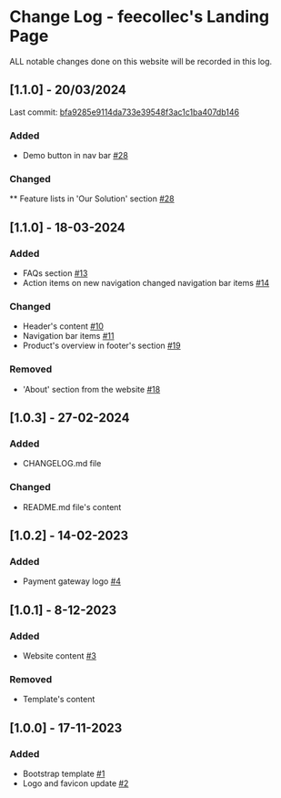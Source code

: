 # Change Log - feecollec's Landing Page
ALL notable changes done on this website will be recorded in this log.

## [1.1.0] - 20/03/2024
Last commit: [bfa9285e9114da733e39548f3ac1c1ba407db146](https://github.com/phisoft/feecollec-web/commit/bfa9285e9114da733e39548f3ac1c1ba407db146)

### Added
* Demo button in nav bar [#28](https://github.com/phisoft/feecollec-web/issues/28)

### Changed
** Feature lists in 'Our Solution' section [#28](https://github.com/phisoft/feecollec-web/issues/28)

## [1.1.0] - 18-03-2024
### Added
* FAQs section [#13](https://github.com/phisoft/feecollec-web/issues/13)
* Action items on new navigation changed navigation bar items [#14](https://github.com/phisoft/feecollec-web/issues/14)

### Changed
* Header's content [#10](https://github.com/phisoft/feecollec-web/issues/10)
* Navigation bar items [#11](https://github.com/phisoft/feecollec-web/issues/11)
* Product's overview in footer's section [#19](https://github.com/phisoft/feecollec-web/issues/19)

### Removed
* 'About' section from the website [#18](https://github.com/phisoft/feecollec-web/issues/18)

## [1.0.3] - 27-02-2024
### Added
* CHANGELOG.md file

### Changed
* README.md file's content

## [1.0.2] - 14-02-2023
### Added
* Payment gateway logo [#4](https://github.com/phisoft/feecollec-web/issues/4)

## [1.0.1] - 8-12-2023
### Added
* Website content [#3](https://github.com/phisoft/feecollec-web/issues/3)

### Removed
* Template's content

## [1.0.0] - 17-11-2023
### Added
* Bootstrap template [#1](https://github.com/phisoft/feecollec-web/issues/1)
* Logo and favicon update [#2](https://github.com/phisoft/feecollec-web/issues/2)
